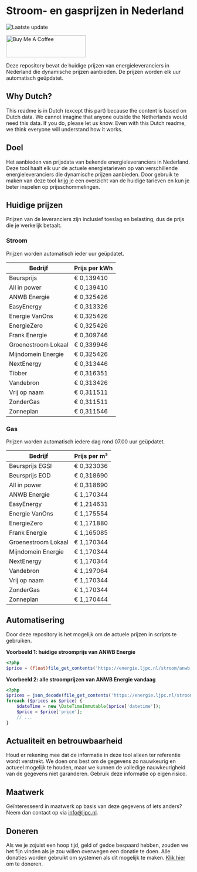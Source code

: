 # Stroom- en gasprijzen in Nederland

![Laatste update](https://img.shields.io/badge/laatste%20update-2025--07--06%2021%3A00%20CET-brightgreen)

<a href="https://www.buymeacoffee.com/Lars-" target="_blank"><img src="https://cdn.buymeacoffee.com/buttons/v2/default-orange.png" alt="Buy Me A Coffee" height="60" style="height: 60px !important;width: 217px !important;" ></a>

Deze repository bevat de huidige prijzen van energieleveranciers in Nederland die dynamische prijzen aanbieden. De prijzen worden elk uur automatisch geüpdatet.

## Why Dutch?

This readme is in Dutch (except this part) because the content is based on Dutch data. We cannot imagine that anyone outside the Netherlands would need this data. If you do, please let us know. Even with this Dutch readme, we think
everyone will understand how it works.

## Doel

Het aanbieden van prijsdata van bekende energieleveranciers in Nederland. Deze tool haalt elk uur de actuele energietarieven op van verschillende energieleveranciers die dynamische prijzen aanbieden. Door gebruik te maken van deze tool
krijg je een overzicht van de huidige tarieven en kun je beter inspelen op prijsschommelingen.

## Huidige prijzen

Prijzen van de leveranciers zijn inclusief toeslag en belasting, dus de prijs die je werkelijk betaalt.

### Stroom

Prijzen worden automatisch ieder uur geüpdatet.

 Bedrijf | Prijs per kWh 
---------|---------------
Beursprijs | € 0,139410
All in power | € 0,139410
ANWB Energie | € 0,325426
EasyEnergy | € 0,313326
Energie VanOns | € 0,325426
EnergieZero | € 0,325426
Frank Energie | € 0,309746
Groenestroom Lokaal | € 0,339946
Mijndomein Energie | € 0,325426
NextEnergy | € 0,313446
Tibber | € 0,316351
Vandebron | € 0,313426
Vrij op naam | € 0,311511
ZonderGas | € 0,311511
Zonneplan | € 0,311546


### Gas

Prijzen worden automatisch iedere dag rond 07.00 uur geüpdatet.

 Bedrijf | Prijs per m³ 
---------|--------------
Beursprijs EGSI | € 0,323036
Beursprijs EOD | € 0,318690
All in power | € 0,318690
ANWB Energie | € 1,170344
EasyEnergy | € 1,214631
Energie VanOns | € 1,175554
EnergieZero | € 1,171880
Frank Energie | € 1,165085
Groenestroom Lokaal | € 1,170344
Mijndomein Energie | € 1,170344
NextEnergy | € 1,170344
Vandebron | € 1,197064
Vrij op naam | € 1,170344
ZonderGas | € 1,170344
Zonneplan | € 1,170444


## Automatisering

Door deze repository is het mogelijk om de actuele prijzen in scripts te gebruiken.

**Voorbeeld 1: huidige stroomprijs van ANWB Energie**

```php
<?php
$price = (float)file_get_contents('https://energie.ljpc.nl/stroom/anwb-energie-nu.txt');

```

**Voorbeeld 2: alle stroomprijzen van ANWB Energie vandaag**

```php
<?php
$prices = json_decode(file_get_contents('https://energie.ljpc.nl/stroom/all-in-power-vandaag.json'),true);
foreach ($prices as $price) {
    $dateTime = new \DateTimeImmutable($price['datetime']);
    $price = $price['price'];
    // ...
}
```

## Actualiteit en betrouwbaarheid

Houd er rekening mee dat de informatie in deze tool alleen ter referentie wordt verstrekt. We doen ons best om de gegevens zo nauwkeurig en actueel mogelijk te houden, maar we kunnen de volledige nauwkeurigheid van de gegevens niet
garanderen. Gebruik deze informatie op eigen risico.

## Maatwerk

Geïnteresseerd in maatwerk op basis van deze gegevens of iets anders? Neem dan contact op
via [info@ljpc.nl](mailto:info@ljpc.nl?subject=Energie%20prijzen).

## Doneren

Als we je zojuist een hoop tijd, geld of gedoe bespaard hebben, zouden we het fijn vinden als je zou willen overwegen een
donatie te doen. Alle donaties worden gebruikt om systemen als dit mogelijk te
maken. [Klik hier](https://www.buymeacoffee.com/Lars-) om te doneren.
